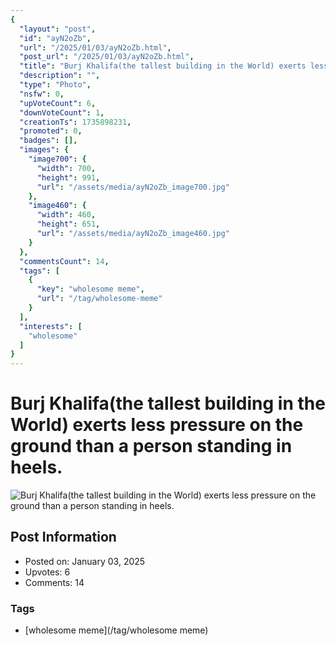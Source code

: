 ```yaml
---
{
  "layout": "post",
  "id": "ayN2oZb",
  "url": "/2025/01/03/ayN2oZb.html",
  "post_url": "/2025/01/03/ayN2oZb.html",
  "title": "Burj Khalifa(the tallest building in the World) exerts less pressure on the ground than a person standing in heels.",
  "description": "",
  "type": "Photo",
  "nsfw": 0,
  "upVoteCount": 6,
  "downVoteCount": 1,
  "creationTs": 1735898231,
  "promoted": 0,
  "badges": [],
  "images": {
    "image700": {
      "width": 700,
      "height": 991,
      "url": "/assets/media/ayN2oZb_image700.jpg"
    },
    "image460": {
      "width": 460,
      "height": 651,
      "url": "/assets/media/ayN2oZb_image460.jpg"
    }
  },
  "commentsCount": 14,
  "tags": [
    {
      "key": "wholesome meme",
      "url": "/tag/wholesome-meme"
    }
  ],
  "interests": [
    "wholesome"
  ]
}
---
```


# Burj Khalifa(the tallest building in the World) exerts less pressure on the ground than a person standing in heels.

![Burj Khalifa(the tallest building in the World) exerts less pressure on the ground than a person standing in heels.](/assets/media/ayN2oZb_image700.jpg)

## Post Information

- Posted on: January 03, 2025
- Upvotes: 6
- Comments: 14

### Tags

- [wholesome meme](/tag/wholesome meme)
